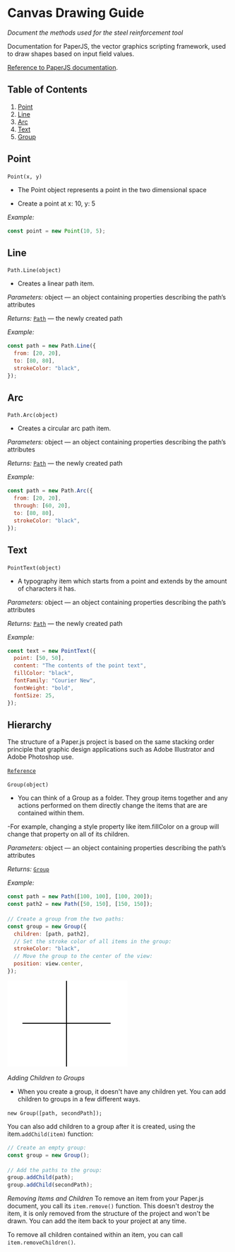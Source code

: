 # Canvas Drawing Guide

_Document the methods used for the steel reinforcement tool_

Documentation for PaperJS, the vector graphics scripting framework, used to draw shapes based on input field values.

[Reference to PaperJS documentation](http://paperjs.org/reference/global/).

## Table of Contents

1. [Point](#point)
1. [Line](#line)
1. [Arc](#arc)
1. [Text](#text)
1. [Group](#group)

## Point

`Point(x, y)`

- The Point object represents a point in the two dimensional space

- Create a point at x: 10, y: 5

_Example:_

```jsx
const point = new Point(10, 5);
```

## Line

`Path.Line(object)`

- Creates a linear path item.

_Parameters:_
object — an object containing properties describing the path’s attributes

_Returns:_
[`Path`](http://paperjs.org/reference/path/) — the newly created path

_Example:_

```jsx
const path = new Path.Line({
  from: [20, 20],
  to: [80, 80],
  strokeColor: "black",
});
```

## Arc

`Path.Arc(object)`

- Creates a circular arc path item.

_Parameters:_
object — an object containing properties describing the path’s attributes

_Returns:_
[`Path`](http://paperjs.org/reference/path/) — the newly created path

_Example:_

```jsx
const path = new Path.Arc({
  from: [20, 20],
  through: [60, 20],
  to: [80, 80],
  strokeColor: "black",
});
```

## Text

`PointText(object)`

- A typography item which starts from a point and extends by the amount of characters it has.

_Parameters:_
object — an object containing properties describing the path’s attributes

_Returns:_
[`Path`](http://paperjs.org/reference/path/) — the newly created path

_Example:_

```jsx
const text = new PointText({
  point: [50, 50],
  content: "The contents of the point text",
  fillColor: "black",
  fontFamily: "Courier New",
  fontWeight: "bold",
  fontSize: 25,
});
```

## Hierarchy

The structure of a Paper.js project is based on the same stacking order principle that graphic design applications such as Adobe Illustrator and Adobe Photoshop use.

[`Reference`](http://paperjs.org/tutorials/project-items/project-hierarchy/)

`Group(object)`

- You can think of a Group as a folder. They group items together and any actions performed on them directly change the items that are are contained within them.

-For example, changing a style property like item.fillColor on a group will change that property on all of its children.

_Parameters:_
object — an object containing properties describing the path’s attributes

_Returns:_
[`Group`](http://paperjs.org/reference/group/)

_Example:_

```jsx
const path = new Path([100, 100], [100, 200]);
const path2 = new Path([50, 150], [150, 150]);

// Create a group from the two paths:
const group = new Group({
  children: [path, path2],
  // Set the stroke color of all items in the group:
  strokeColor: "black",
  // Move the group to the center of the view:
  position: view.center,
});
```

![group](https://github.com/calinursu/steel-reinforcement-tool/blob/main/Screenshot%202023-05-07%20at%2014.11.22.png)

_Adding Children to Groups_

- When you create a group, it doesn't have any children yet. You can add children to groups in a few different ways.

`new Group([path, secondPath]);`

You can also add children to a group after it is created, using the item.`addChild(item)` function:

```jsx
// Create an empty group:
const group = new Group();

// Add the paths to the group:
group.addChild(path);
group.addChild(secondPath);
```

_Removing Items and Children_
To remove an item from your Paper.js document, you call its `item.remove()` function. This doesn't destroy the item, it is only removed from the structure of the project and won't be drawn. You can add the item back to your project at any time.

To remove all children contained within an item, you can call `item.removeChildren()`.
